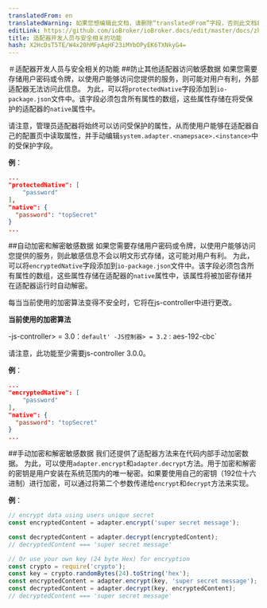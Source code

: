 ```yaml
---
translatedFrom: en
translatedWarning: 如果您想编辑此文档，请删除“translatedFrom”字段，否则此文档将再次自动翻译
editLink: https://github.com/ioBroker/ioBroker.docs/edit/master/docs/zh-cn/dev/adaptersecurity.md
title: 适配器开发人员与安全相关的功能
hash: X2HcDsT5TE/W4x20hMFpAqHF23iMYbOPyEK6TXNkyG4=
---
```

＃适配器开发人员与安全相关的功能
##防止其他适配器访问敏感数据
如果您需要存储用户密码或令牌，以使用户能够访问您提供的服务，则可能对用户有利，外部适配器无法访问此信息。
为此，可以将`protectedNative`字段添加到`io-package.json`文件中。该字段必须包含所有属性的数组，这些属性存储在将受保护的适配器的`native`属性中。

请注意，管理员适配器将始终可以访问受保护的属性，从而使用户能够在适配器自己的配置页中读取属性，并手动编辑`system.adapter.<namepsace>.<instance>`中的受保护字段。

__例__：

```json
...
"protectedNative": [
    "password"
],
"native": {
  "password": "topSecret"
}
...
```

##自动加密和解密敏感数据
如果您需要存储用户密码或令牌，以使用户能够访问您提供的服务，则此敏感信息不会以明文形式存储，这可能对用户有利。
为此，可以将`encryptedNative`字段添加到`io-package.json`文件中。该字段必须包含所有属性的数组，这些属性存储在适配器的`native`属性中，该属性将被加密存储并在适配器运行时自动解密。

每当当前使用的加密算法变得不安全时，它将在js-controller中进行更改。

__当前使用的加密算法__

-js-controller> = 3.0：`default'
-JS控制器> = 3.2：`aes-192-cbc`

请注意，此功能至少需要js-controller 3.0.0。

__例__：

```json
...
"encryptedNative": [
    "password"
],
"native": {
  "password": "topSecret"
}
...
```

##手动加密和解密敏感数据
我们还提供了适配器方法来在代码内部手动加密数据。
为此，可以使用`adapter.encrypt`和`adapter.decrypt`方法。用于加密和解密的密钥是用户安装在系统范围内的唯一秘密。如果要使用自己的密钥（192位十六进制）进行加密，可以通过将第二个参数传递给`encrypt`和`decrypt`方法来实现。

__例__：

```javascript
// encrypt data using users unique secret
const encryptedContent = adapter.encrypt('super secret message');

const decryptedContent = adapter.decrypt(encryptedContent);
// decryptedContent === 'super secret message'

// Or use your own key (24 byte Hex) for encryption
const crypto = require('crypto');
const key = crypto.randomBytes(24).toString('hex');
const encryptedContent = adapter.encrypt(key, 'super secret message');
const decryptedContent = adapter.decrypt(key, encryptedContent);
// decryptedContent === 'super secret message'
```